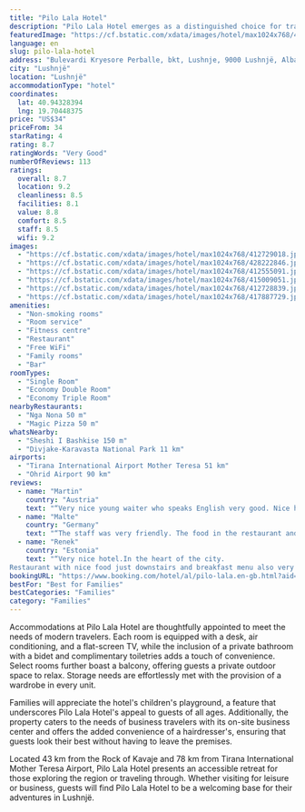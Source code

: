 ```yaml
---
title: "Pilo Lala Hotel"
description: "Pilo Lala Hotel emerges as a distinguished choice for travelers seeking comfort and convenience in Lushnjë."
featuredImage: "https://cf.bstatic.com/xdata/images/hotel/max1024x768/412729018.jpg?k=581149da36aa4dc27a99a0a8595d01ad30bea794dcf6ef00626ec8ae83348d59&o=&hp=1"
language: en
slug: pilo-lala-hotel
address: "Bulevardi Kryesore Perballe, bkt, Lushnje, 9000 Lushnjë, Albania"
city: "Lushnjë"
location: "Lushnjë"
accommodationType: "hotel"
coordinates:
  lat: 40.94328394
  lng: 19.70448375
price: "US$34"
priceFrom: 34
starRating: 4
rating: 8.7
ratingWords: "Very Good"
numberOfReviews: 113
ratings:
  overall: 8.7
  location: 9.2
  cleanliness: 8.5
  facilities: 8.1
  value: 8.8
  comfort: 8.5
  staff: 8.5
  wifi: 9.2
images:
  - "https://cf.bstatic.com/xdata/images/hotel/max1024x768/412729018.jpg?k=581149da36aa4dc27a99a0a8595d01ad30bea794dcf6ef00626ec8ae83348d59&o=&hp=1"
  - "https://cf.bstatic.com/xdata/images/hotel/max1024x768/428222846.jpg?k=4ab4e0f096d31ff92e1a20218aba14e442cfb54461313e04866864b01598c36b&o=&hp=1"
  - "https://cf.bstatic.com/xdata/images/hotel/max1024x768/412555091.jpg?k=07f5b81587e0162edd49f4cf2e044cc0ff165cb6dfd755a5536e636e7256edde&o=&hp=1"
  - "https://cf.bstatic.com/xdata/images/hotel/max1024x768/415009051.jpg?k=6dcfe64b9e5b28f040ef8ce2c3ff34693d1a5b062a1dd437853c9381690036a8&o=&hp=1"
  - "https://cf.bstatic.com/xdata/images/hotel/max1024x768/412728839.jpg?k=6a61c67cfd6cb846e68b34af0dc525e06b5b1366b91f0dc1d80f38ac4ef88c30&o=&hp=1"
  - "https://cf.bstatic.com/xdata/images/hotel/max1024x768/417887729.jpg?k=468b5ff2e07ef110d59d20b147487b19184ad3c955e13fe2969a3e7b2b8e3f10&o=&hp=1"
amenities:
  - "Non-smoking rooms"
  - "Room service"
  - "Fitness centre"
  - "Restaurant"
  - "Free WiFi"
  - "Family rooms"
  - "Bar"
roomTypes:
  - "Single Room"
  - "Economy Double Room"
  - "Economy Triple Room"
nearbyRestaurants:
  - "Nga Nona 50 m"
  - "Magic Pizza 50 m"
whatsNearby:
  - "Sheshi I Bashkise 150 m"
  - "Divjake-Karavasta National Park 11 km"
airports:
  - "Tirana International Airport Mother Teresa 51 km"
  - "Ohrid Airport 90 km"
reviews:
  - name: "Martin"
    country: "Austria"
    text: "“Very nice young waiter who speaks English very good. Nice hotel with a very good air conditioner. The breakfast was a la carte and very tasty. The restaurant at the hotel has nice dishes.”"
  - name: "Malte"
    country: "Germany"
    text: "“The staff was very friendly. The food in the restaurant and the breakfast were good. The room was newly renovated. It was no problem leaving my bicycle inside.”"
  - name: "Renek"
    country: "Estonia"
    text: "“Very nice hotel.In the heart of the city.
Restaurant with nice food just downstairs and breakfast menu also very good one”"
bookingURL: "https://www.booking.com/hotel/al/pilo-lala.en-gb.html?aid=8035640"
bestFor: "Best for Families"
bestCategories: "Families"
category: "Families"
---
```


Accommodations at Pilo Lala Hotel are thoughtfully appointed to meet the needs of modern travelers. Each room is equipped with a desk, air conditioning, and a flat-screen TV, while the inclusion of a private bathroom with a bidet and complimentary toiletries adds a touch of convenience. Select rooms further boast a balcony, offering guests a private outdoor space to relax. Storage needs are effortlessly met with the provision of a wardrobe in every unit.

Families will appreciate the hotel's children's playground, a feature that underscores Pilo Lala Hotel's appeal to guests of all ages. Additionally, the property caters to the needs of business travelers with its on-site business center and offers the added convenience of a hairdresser's, ensuring that guests look their best without having to leave the premises.

Located 43 km from the Rock of Kavaje and 78 km from Tirana International Mother Teresa Airport, Pilo Lala Hotel presents an accessible retreat for those exploring the region or traveling through. Whether visiting for leisure or business, guests will find Pilo Lala Hotel to be a welcoming base for their adventures in Lushnjë.